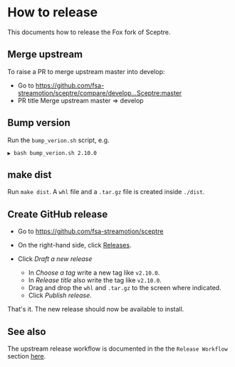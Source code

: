 # How to release

This documents how to release the Fox fork of Sceptre.

## Merge upstream

To raise a PR to merge upstream master into develop:

- Go to https://github.com/fsa-streamotion/sceptre/compare/develop...Sceptre:master
- PR title Merge upstream master => develop

## Bump version

Run the `bump_verion.sh` script, e.g.

```text
▶ bash bump_verion.sh 2.10.0
```

## make dist

Run `make dist`. A `whl` file and a `.tar.gz` file is created inside `./dist`.

## Create GitHub release

- Go to https://github.com/fsa-streamotion/sceptre

- On the right-hand side, click [Releases](https://github.com/fsa-streamotion/sceptre/releases).

- Click *Draft a new release*

    * In *Choose a tag* write a new tag like `v2.10.0`.
    * In *Release title* also write the tag like `v2.10.0`.
    * Drag and drop the `whl` and `.tar.gz` to the screen where indicated.
    * Click *Publish release*.

That's it. The new release should now be available to install.

## See also

The upstream release workflow is documented in the the `Release Workflow` section [here](https://github.com/fsa-streamotion/sceptre/blob/02f6021589cd486868cf52bf9818e3afbd265fe6/.circleci/README.md#release-workflow).
